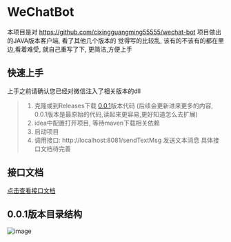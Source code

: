 # WeChatBot

本项目是对 https://github.com/cixingguangming55555/wechat-bot 项目做出的JAVA版本客户端, 看了其他几个版本的 觉得写的比较乱, 该有的不该有的都在里边,看着难受, 就自己重写了下, 更简洁,方便上手

## 快速上手

上手之前请确认您已经对微信注入了相关版本的dll

> 1. 克隆或到Releases下载 [0.0.1](https://github.com/UoUoio/WechatBot/releases/tag/0.0.1)版本代码  (后续会更新进来更多的内容, 0.0.1版本是最原始的代码,读起来更容易,更好知道怎么去扩展)
> 2. idea中配置打开项目, 等待maven下载相关依赖
> 3. 启动项目
> 4. 调用接口: http://localhost:8081/sendTextMsg 发送文本消息 具体接口文档待完善

## 接口文档
[点击查看接口文档](https://docs.apipost.cn/view/94356b050fc22d34)


## 0.0.1版本目录结构
![image](https://user-images.githubusercontent.com/63728294/112567194-5ec28680-8e1b-11eb-95cf-8d419a6acf4d.png)